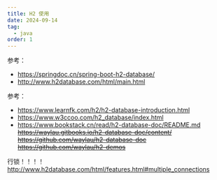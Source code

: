 ```yaml
---
title: H2 使用
date: 2024-09-14
tag:
  - java
order: 1
---
```


参考：

- https://springdoc.cn/spring-boot-h2-database/
- http://www.h2database.com/html/main.html

参考：

- https://www.learnfk.com/h2/h2-database-introduction.html
- https://www.w3ccoo.com/h2_database/index.html
- https://www.bookstack.cn/read/h2-database-doc/README.md \
  ~~https://waylau.gitbooks.io/h2-database-doc/content/~~ \
  ~~https://github.com/waylau/h2-database-doc~~ \
  ~~https://github.com/waylau/h2-demos~~

行锁！！！！ http://www.h2database.com/html/features.html#multiple_connections

